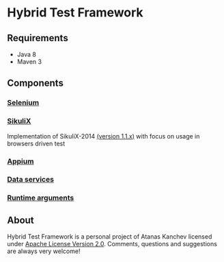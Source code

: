 **Hybrid Test Framework**
=========================
## Requirements ##
* Java 8
* Maven 3
## Components ##

### [Selenium](docs/Selenium.md) ###

### [SikuliX](docs/SikuliX.md) ###
Implementation of SikuliX-2014 [(version 1.1.x)](https://github.com/RaiMan/SikuliX-2014) with focus on usage in browsers driven test

### [Appium](docs/Appium.md) ###

### [Data services](docs/DataServices.md) ###

### [Runtime arguments](docs/Arguments.md) ###

## About ##
Hybrid Test Framework is a personal project of Atanas Kanchev licensed under [Apache License Version 2.0](LICENSE.md). 
Comments, questions and suggestions are always very welcome!